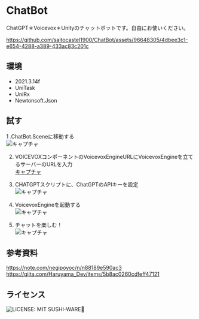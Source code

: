 # ChatBot
ChatGPT＊Voicevox＊Unityのチャットボットです。自由にお使いください。 

https://github.com/saitocastel1900/ChatBot/assets/96648305/4dbee3c1-e654-4288-a389-433ac83c201c  

## 環境  
- 2021.3.14f  
- UniTask
- UniRx
- Newtonsoft.Json

## 試す
1 .ChatBot.Sceneに移動する  
![キャプチャ](https://github.com/saitocastel1900/ChatBot/assets/96648305/bc6c7643-dfe7-46b6-af83-5aec879f0b00)  

2. VOICEVOXコンポーネントのVoicevoxEngineURLにVoicevoxEngineを立てるサーバーのURLを入力  
[キャプチャ](https://github.com/saitocastel1900/ChatBot/assets/96648305/fd80e4a7-ecde-450f-b098-b2f3e013638a)  

3. CHATGPTスクリプトに、ChatGPTのAPIキーを設定  
![キャプチャ](https://github.com/saitocastel1900/ChatBot/assets/96648305/851d033d-66f7-42e8-bb54-bf71b218c406)  

4. VoicevoxEngineを起動する  
![キャプチャ](https://github.com/saitocastel1900/ChatBot/assets/96648305/33c499dd-2562-4300-97c7-71bf99de812d)  

5. チャットを楽しむ！  
![キャプチャ](https://github.com/saitocastel1900/ChatBot/assets/96648305/873cf6a3-1d6b-44a9-9532-197b88340f26)

## 参考資料  
https://note.com/negipoyoc/n/n88189e590ac3  
https://qiita.com/Haruyama_Dev/items/5b8ac0260cdfeff47121  

## ライセンス 
![LICENSE: MIT SUSHI-WARE🍣](https://raw.githubusercontent.com/watasuke102/mit-sushi-ware/master/MIT-SUSHI-WARE.svg)
